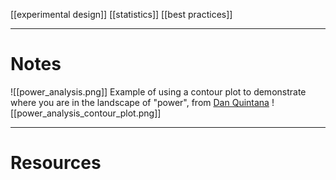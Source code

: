 [[experimental design]]
[[statistics]]
[[best practices]]

---
# Notes
![[power_analysis.png]]
Example of using a contour plot to demonstrate where you are in the landscape of "power", from [Dan Quintana](https://twitter.com/dsquintana/status/1291840533107793920?s=10)
![[power_analysis_contour_plot.png]]

---
# Resources